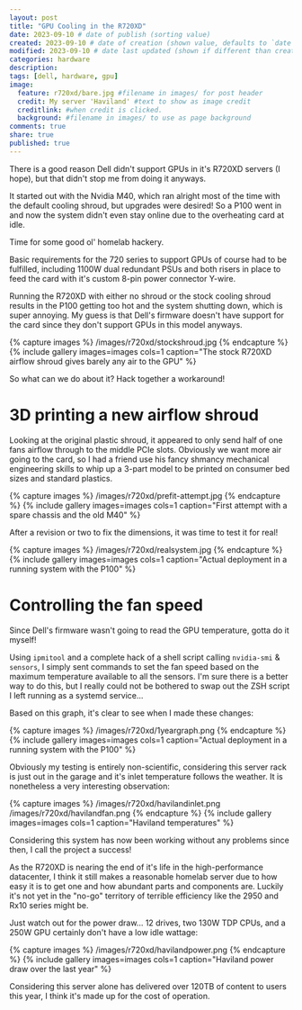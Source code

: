 ```yaml
---
layout: post
title: "GPU Cooling in the R720XD"
date: 2023-09-10 # date of publish (sorting value)
created: 2023-09-10 # date of creation (shown value, defaults to `date`)
modified: 2023-09-10 # date last updated (shown if different than created)
categories: hardware
description:
tags: [dell, hardware, gpu]
image:
  feature: r720xd/bare.jpg #filename in images/ for post header
  credit: My server 'Haviland' #text to show as image credit
  creditlink: #when credit is clicked.
  background: #filename in images/ to use as page background
comments: true
share: true
published: true
---
```


There is a good reason Dell didn't support GPUs in it's R720XD servers (I hope), but that didn't stop me from doing it anyways.

It started out with the Nvidia M40, which ran alright most of the time with the default cooling shroud, but upgrades were desired! So a P100 went in and now the system didn't even stay online due to the overheating card at idle.

Time for some good ol' homelab hackery.


Basic requirements for the 720 series to support GPUs of course had to be fulfilled, including 1100W dual redundant PSUs and both risers in place to feed the card with it's custom 8-pin power connector Y-wire.

Running the R720XD with either no shroud or the stock cooling shroud results in the P100 getting too hot and the system shutting down, which is super annoying. My guess is that Dell's firmware doesn't have support for the card since they don't support GPUs in this model anyways.

{% capture images %}
  /images/r720xd/stockshroud.jpg
{% endcapture %}
{% include gallery images=images cols=1 caption="The stock R720XD airflow shroud gives barely any air to the GPU" %}

So what can we do about it? Hack together a workaround!

# 3D printing a new airflow shroud

Looking at the original plastic shroud, it appeared to only send half of one fans airflow through to the middle PCIe slots. Obviously we want more air going to the card, so I had a friend use his fancy shmancy mechanical engineering skills to whip up a 3-part model to be printed on consumer bed sizes and standard plastics.

{% capture images %}
  /images/r720xd/prefit-attempt.jpg
{% endcapture %}
{% include gallery images=images cols=1 caption="First attempt with a spare chassis and the old M40" %}

After a revision or two to fix the dimensions, it was time to test it for real!

{% capture images %}
  /images/r720xd/realsystem.jpg
{% endcapture %}
{% include gallery images=images cols=1 caption="Actual deployment in a running system with the P100" %}

# Controlling the fan speed

Since Dell's firmware wasn't going to read the GPU temperature, gotta do it myself!

Using `ipmitool` and a complete hack of a shell script calling `nvidia-smi` & `sensors`, I simply sent commands to set the fan speed based on the maximum temperature available to all the sensors. I'm sure there is a better way to do this, but I really could not be bothered to swap out the ZSH script I left running as a systemd service...

Based on this graph, it's clear to see when I made these changes:

{% capture images %}
  /images/r720xd/1yeargraph.png
{% endcapture %}
{% include gallery images=images cols=1 caption="Actual deployment in a running system with the P100" %}

Obviously my testing is entirely non-scientific, considering this server rack is just out in the garage and it's inlet temperature follows the weather. It is nonetheless a very interesting observation:

{% capture images %}
  /images/r720xd/havilandinlet.png
  /images/r720xd/havilandfan.png
{% endcapture %}
{% include gallery images=images cols=1 caption="Haviland temperatures" %}

Considering this system has now been working without any problems since then, I call the project a success!

As the R720XD is nearing the end of it's life in the high-performance datacenter, I think it still makes a reasonable homelab server due to how easy it is to get one and how abundant parts and components are. Luckily it's not yet in the "no-go" territory of terrible efficiency like the 2950 and Rx10 series might be.

Just watch out for the power draw... 12 drives, two 130W TDP CPUs, and a 250W GPU certainly don't have a low idle wattage:

{% capture images %}
  /images/r720xd/havilandpower.png
{% endcapture %}
{% include gallery images=images cols=1 caption="Haviland power draw over the last year" %}

Considering this server alone has delivered over 120TB of content to users this year, I think it's made up for the cost of operation.
